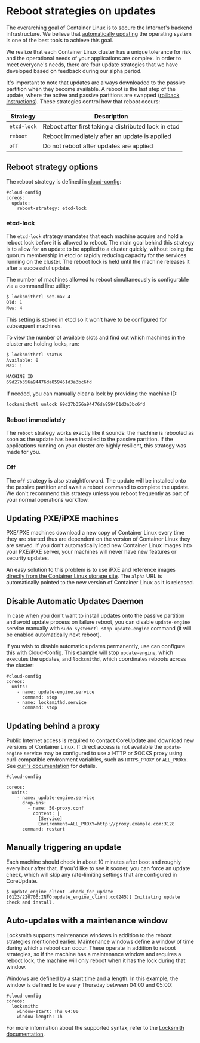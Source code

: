 # Reboot strategies on updates

The overarching goal of Container Linux is to secure the Internet's backend infrastructure. We believe that [automatically updating](https://coreos.com/using-coreos/updates/) the operating system is one of the best tools to achieve this goal.

We realize that each Container Linux cluster has a unique tolerance for risk and the operational needs of your applications are complex. In order to meet everyone's needs, there are four update strategies that we have developed based on feedback during our alpha period.

It's important to note that updates are always downloaded to the passive partition when they become available. A reboot is the last step of the update, where the active and passive partitions are swapped ([rollback instructions][rollback]). These strategies control how that reboot occurs:

| Strategy      | Description                                                         |
|---------------|---------------------------------------------------------------------|
| `etcd-lock`   | Reboot after first taking a distributed lock in etcd                |
| `reboot`      | Reboot immediately after an update is applied                       |
| `off`         | Do not reboot after updates are applied                             |

## Reboot strategy options

The reboot strategy is defined in [cloud-config](https://github.com/coreos/coreos-cloudinit/blob/master/Documentation/cloud-config.md#update):

```cloud-config
#cloud-config
coreos:
  update:
    reboot-strategy: etcd-lock
```

### etcd-lock

The `etcd-lock` strategy mandates that each machine acquire and hold a reboot lock before it is allowed to reboot. The main goal behind this strategy is to allow for an update to be applied to a cluster quickly, without losing the quorum membership in etcd or rapidly reducing capacity for the services running on the cluster. The reboot lock is held until the machine releases it after a successful update.

The number of machines allowed to reboot simultaneously is configurable via a command line utility:

```sh
$ locksmithctl set-max 4
Old: 1
New: 4
```

This setting is stored in etcd so it won't have to be configured for subsequent machines.

To view the number of available slots and find out which machines in the cluster are holding locks, run:

```sh
$ locksmithctl status
Available: 0
Max: 1

MACHINE ID
69d27b356a94476da859461d3a3bc6fd
```

If needed, you can manually clear a lock by providing the machine ID:

```sh
locksmithctl unlock 69d27b356a94476da859461d3a3bc6fd
```

### Reboot immediately

The `reboot` strategy works exactly like it sounds: the machine is rebooted as soon as the update has been installed to the passive partition. If the applications running on your cluster are highly resilient, this strategy was made for you.

### Off

The `off` strategy is also straightforward. The update will be installed onto the passive partition and await a reboot command to complete the update. We don't recommend this strategy unless you reboot frequently as part of your normal operations workflow.

## Updating PXE/iPXE machines

PXE/iPXE machines download a new copy of Container Linux every time they are started thus are dependent on the version of Container Linux they are served. If you don't automatically load new Container Linux images into your PXE/iPXE server, your machines will never have new features or security updates.

An easy solution to this problem is to use iPXE and reference images [directly from the Container Linux storage site](booting-with-ipxe.md#setting-up-ipxe-boot-script). The `alpha` URL is automatically pointed to the new version of Container Linux as it is released.

## Disable Automatic Updates Daemon

In case when you don't want to install updates onto the passive partition and avoid update process on failure reboot, you can disable `update-engine` service manually with `sudo systemctl stop update-engine` command (it will be enabled automatically next reboot).

If you wish to disable automatic updates permanently, use can configure this with Cloud-Config. This example will stop `update-engine`, which executes the updates, and `locksmithd`, which coordinates reboots across the cluster:

```cloud-config
#cloud-config
coreos:
  units:
    - name: update-engine.service
      command: stop
    - name: locksmithd.service
      command: stop
```

## Updating behind a proxy

Public Internet access is required to contact CoreUpdate and download new versions of Container Linux. If direct access is not available the `update-engine` service may be configured to use a HTTP or SOCKS proxy using curl-compatible environment variables, such as `HTTPS_PROXY` or `ALL_PROXY`.
See [curl's documentation](http://curl.haxx.se/docs/manpage.html#ALLPROXY) for details.

```cloud-config
#cloud-config

coreos:
  units:
    - name: update-engine.service
      drop-ins:
        - name: 50-proxy.conf
          content: |
            [Service]
            Environment=ALL_PROXY=http://proxy.example.com:3128
      command: restart
```

## Manually triggering an update

Each machine should check in about 10 minutes after boot and roughly every hour after that. If you'd like to see it sooner, you can force an update check, which will skip any rate-limiting settings that are configured in CoreUpdate.

```
$ update_engine_client -check_for_update
[0123/220706:INFO:update_engine_client.cc(245)] Initiating update check and install.
```

## Auto-updates with a maintenance window

Locksmith supports maintenance windows in addition to the reboot strategies mentioned earlier. Maintenance windows define a window of time during which a reboot can occur. These operate in addition to reboot strategies, so if the machine has a maintenance window and requires a reboot lock, the machine will only reboot when it has the lock during that window.

Windows are defined by a start time and a length. In this example, the window is defined to be every Thursday between 04:00 and 05:00:

```cloud-config
#cloud-config
coreos:
  locksmith:
    window-start: Thu 04:00
    window-length: 1h
```

For more information about the supported syntax, refer to the [Locksmith documentation][reboot-windows].

[rollback]: manual-rollbacks.md
[reboot-windows]: https://github.com/coreos/locksmith#reboot-windows
